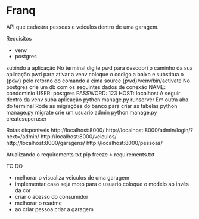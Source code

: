 # Franq

API que cadastra pessoas e veiculos dentro de uma garagem.


Requisitos 
- venv
- postgres


subindo a aplicação 
No terminal digite pwd para descobri o caminho da sua aplicação
pwd
para ativar a venv coloque o codigo a baixo e substitua o {pdw} pelo retorno do comando a cima
source {pwd}/venv/bin/activate
No postgres crie um db com os seguintes dados de conexão
        NAME: condominio
        USER: postgres
        PASSWORD: 123
        HOST: localhost
A seguir dentro da venv suba aplicação
python manage.py runserver
Em outra aba do terminal
Rode as migrações do banco para criar as tabelas 
python manage.py migrate
crie um usuario admin
python manage.py createsuperuser


Rotas disponiveis 
http://localhost:8000/
http://localhost:8000/admin/login/?next=/admin/
http://localhost:8000/veiculos/
http://localhost:8000/garagens/
http://localhost:8000/pessoas/


Atualizando o requirements.txt
pip freeze > requirements.txt


TO DO 
- melhorar o visualiza veiculos de uma garagem 
- implementar caso seja moto para o usuario coloque o modelo ao invés da cor
- criar o acesso do consumidor
- melhorar o readme 
- ao criar pessoa criar a garagem